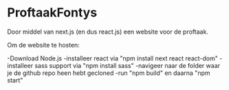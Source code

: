 # ProftaakFontys

Door middel van next.js (en dus react.js) een website voor de proftaak. 

Om de website te hosten:

-Download Node.js
-installeer react via "npm install next react react-dom"
-installeer sass support via "npm install sass"
-navigeer naar de folder waar je de github repo heen hebt gecloned
-run "npm build" en daarna "npm start"

